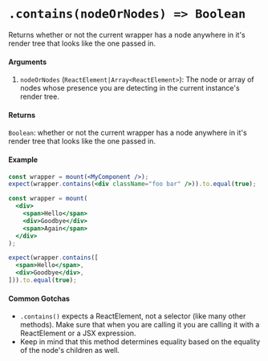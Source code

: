 # `.contains(nodeOrNodes) => Boolean`

Returns whether or not the current wrapper has a node anywhere in it's render tree that looks like
the one passed in.


#### Arguments

1. `nodeOrNodes` (`ReactElement|Array<ReactElement>`): The node or array of nodes whose presence you are detecting in the current instance's
render tree.



#### Returns

`Boolean`: whether or not the current wrapper has a node anywhere in it's render tree that looks
like the one passed in.



#### Example


```jsx
const wrapper = mount(<MyComponent />);
expect(wrapper.contains(<div className="foo bar" />)).to.equal(true);
```

```jsx
const wrapper = mount(
  <div>
    <span>Hello</span>
    <div>Goodbye</div>
    <span>Again</span>
  </div>
);

expect(wrapper.contains([
  <span>Hello</span>,
  <div>Goodbye</div>,
])).to.equal(true);
```


#### Common Gotchas

- `.contains()` expects a ReactElement, not a selector (like many other methods). Make sure that
when you are calling it you are calling it with a ReactElement or a JSX expression.
- Keep in mind that this method determines equality based on the equality of the node's children as
well.
